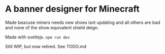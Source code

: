 # A banner designer for Minecraft

Made beacuse miners needs new shoes isnt updating and all others are bad and none of the show equivalent shield deign.

Made with sveltejs. `npm run dev`

Still WIP, but now retired. See TODO.md